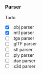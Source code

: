 ### Parser
Todo:
- [x] .obj parser
- [x] .mtl parser
- [ ] .tga parser
- [ ] .glTF parser
- [ ] .stl parser
- [ ] .ply parser
- [ ] .dae parser
- [ ] .x3d parser